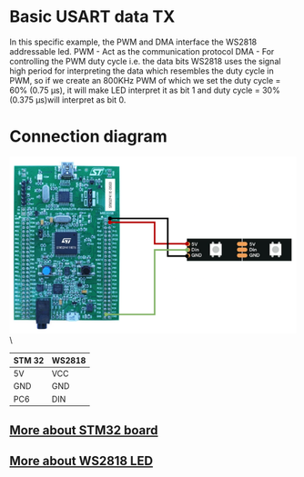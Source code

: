 # Basic USART data TX 
In this specific example, the PWM and DMA interface the WS2818 addressable led.
PWM - Act as the communication protocol
DMA - For controlling the PWM duty cycle i.e. the data bits
WS2818 uses the signal high period for interpreting the data which resembles the duty cycle in PWM, so if we create an 800KHz PWM of which we set the duty cycle = 60% (0.75 µs), it will make LED interpret it as bit 1 and duty cycle = 30% (0.375 µs)will interpret as bit 0.
# Connection diagram
![Alt text](connection.png)
\

| STM 32  | WS2818 |
| ------- | ------ |
| 5V      | VCC    |
| GND     | GND    |
| PC6     | DIN    |

## [More about STM32 board](https://www.st.com/resource/en/user_manual/um1842-discovery-kit-with-stm32f411ve-mcu-stmicroelectronics.pdf)

## [More about WS2818 LED](https://www.tme.com/Document/1d930d9b83e8cce43e5d1c490ab0fbe8/WS2818A.pdf)


